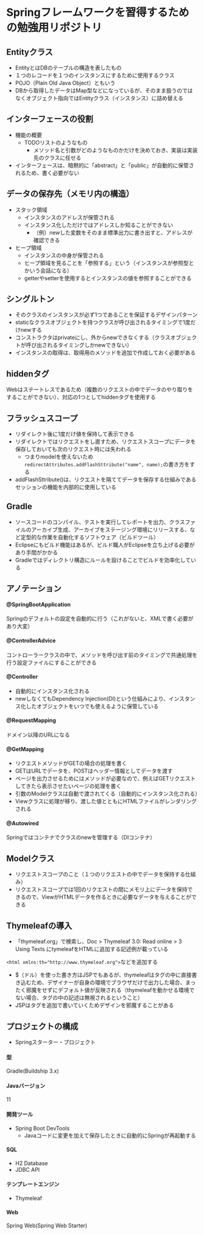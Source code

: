# Springフレームワークを習得するための勉強用リポジトリ

## Entityクラス
- EntityとはDBのテーブルの構造を表したもの
- １つのレコードを１つのインスタンスにするために使用するクラス
- POJO（Plain Old Java Object）ともいう
- DBから取得したデータはMap型などになっているが、そのまま扱うのではなくオブジェクト指向ではEntityクラス（インスタンス）に詰め替える

## インターフェースの役割

- 機能の概要
  - TODOリストのようなもの
    - メソッド名と引数がどのようなものかだけを決めておき、実装は実装先のクラスに任せる
- インターフェースは、暗黙的に「abstract」と「public」が自動的に保管されるため、書く必要がない

## データの保存先（メモリ内の構造）

- スタック領域
  - インスタンスのアドレスが保管される
  - インスタンス化しただけではアドレスしか知ることができない
    - （例）newした変数をそのまま標準出力に書き出すと、アドレスが確認できる
- ヒープ領域
  - インスタンスの中身が保管される
  - ヒープ領域を見ることを「参照する」という（インスタンスが参照型とかいう会話になる）
  - getterやsetterを使用するとインスタンスの値を参照することができる

## シングルトン

- そのクラスのインスタンスが必ず1つであることを保証するデザインパターン
- staticなクラスオブジェクトを持つクラスが呼び出されるタイミングで1度だけnewする
- コンストラクタはprivateにし、外からnewできなくする（クラスオブジェクトが呼び出されるタイミングしかnewできない）
- インスタンスの取得は、取得用のメソッドを追加で作成しておく必要がある

## hiddenタグ

Webはステートレスであるため（複数のリクエストの中でデータのやり取りをすることができない）、対応の1つとしてhiddenタグを使用する

## フラッシュスコープ

- リダイレクト後に1度だけ値を保持して表示できる
- リダイレクトではリクエストをし直すため、リクエストスコープにデータを保存しておいても次のリクエスト時には失われる
  - つまりmodelを使えないため`redirectAttributes.addFlashSttribute("name", name);`の書き方をする
- addFlashSttribute()は、リクエストを隔ててデータを保存する仕組みであるセッションの機能を内部的に使用している

## Gradle

- ソースコードのコンパイル、テストを実行してレポートを出力、クラスファイルのアーカイブ生成、アーカイブをステージング環境にリリースする、など定型的な作業を自動化するソフトウェア（ビルドツール）
- Eclipseにもビルド機能はあるが、ビルド職人がEclipseを立ち上げる必要があり手間がかかる
- Gradleではディレクトリ構造にルールを設けることでビルドを効率化している

## アノテーション

#### @SpringBootApplication
Springのデフォルトの設定を自動的に行う（これがないと、XMLで書く必要があり大変）

#### @ControllerAdvice  
コントローラークラスの中で、メソッドを呼び出す前のタイミングで共通処理を行う設定ファイルにすることができる

#### @Controller
- 自動的にインスタンス化される
- newしなくてもDependency Injection(DI)という仕組みにより、インスタンス化したオブジェクトをいつでも使えるように保管している

#### @RequestMapping
ドメイン以降のURLになる

#### @GetMapping
- リクエストメソッドがGETの場合の処理を書く
- GETはURLでデータを、POSTはヘッダー情報としてデータを渡す
- ページを出力させるためにはメソッドが必要なので、例えばGETリクエストしてきたら表示させたいページの処理を書く
- 引数のModelクラスは自動で渡されてくる（自動的にインスタンス化される）
- Viewクラスに処理が移り、渡した値とともにHTMLファイルがレンダリングされる

#### @Autowired
Springではコンテナでクラスのnewを管理する（DIコンテナ）

## Modelクラス

- リクエストスコープのこと（１つのリクエストの中でデータを保持する仕組み）
- リクエストスコープでは1回のリクエストの間にメモリ上にデータを保持できるので、ViewがHTMLデータを作るときに必要なデータを与えることができる

## Thymeleafの導入

- 「thymeleaf.org」で検索し、Doc > Thymeleaf 3.0: Read online > 3 Using Texts にtymeleafをHTMLに追加する記述例が載っている

`<html xmlns:th="http://www.thymeleaf.org">`などを追加する

- $（ドル）を使った書き方はJSPでもあるが、thymeleafはタグの中に直接書き込むため、デザイナーが自身の環境でブラウザだけで出力した場合、まったく邪魔をせずにデフォルト値が反映される（thymeleafを動かせる環境でない場合、タグの中の記述は無視されるということ）
- JSPはタグを追加で書いていくためデザインを邪魔することがある

## プロジェクトの構成

- Springスターター・プロジェクト

#### 型
Gradle(Buildship 3.x)

#### Javaバージョン
11

#### 開発ツール
- Spring Boot DevTools
  - Javaコードに変更を加えて保存したときに自動的にSpringが再起動する

#### SQL
- H2 Database
- JDBC API

#### テンプレートエンジン
- Thymeleaf

#### Web
Spring Web(Spring Web Starter)
